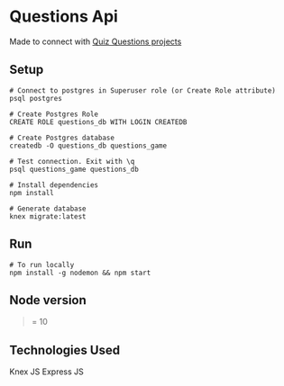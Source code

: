 # Questions Api

Made to connect with [Quiz Questions projects](https://github.com/panchopoliti/browser-question-game)

## Setup
```
# Connect to postgres in Superuser role (or Create Role attribute) 
psql postgres

# Create Postgres Role
CREATE ROLE questions_db WITH LOGIN CREATEDB

# Create Postgres database
createdb -O questions_db questions_game

# Test connection. Exit with \q
psql questions_game questions_db

# Install dependencies 
npm install

# Generate database
knex migrate:latest 
```

## Run
```
# To run locally
npm install -g nodemon && npm start
```

## Node version
>= 10

## Technologies Used
Knex JS
Express JS
